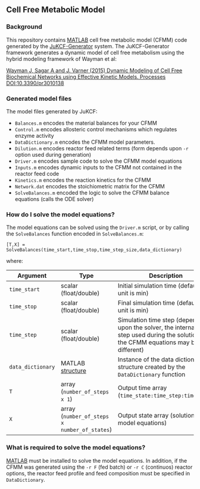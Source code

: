 ## Cell Free Metabolic Model ##

### Background ###
This repository contains [MATLAB](https://www.mathworks.com/products/matlab/) cell free metabolic model (CFMM) code generated by the [JuKCF-Generator](https://github.com/varnerlab/JuKCF-Generator) system.
The JuKCF-Generator framework generates a dynamic model of cell free metabolism using the hybrid modeling framework of Wayman et al:

[Wayman J, Sagar A and J. Varner (2015) Dynamic Modeling of Cell Free Biochemical Networks using Effective Kinetic Models. Processes DOI:10.3390/pr3010138](http://www.mdpi.com/2227-9717/3/1/138)

### Generated model files ###
The model files generated by JuKCF:

* ``Balances.m`` encodes the material balances for your CFMM
* ``Control.m`` encodes allosteric control mechanisms which regulates enzyme activity
* ``DataDictionary.m`` encodes the CFMM model parameters.
* ``Dilution.m`` encodes reactor feed related terms (form depends upon ``-r`` option used during generation)
* ``Driver.m`` encodes sample code to solve the CFMM model equations
*  ``Inputs.m`` encodes dynamic inputs to the CFMM not contained in the reactor feed code
*  ``Kinetics.m`` encodes the reaction kinetics for the CFMM
*  ``Network.dat`` encodes the stoichiometric matrix for the CFMM
*  ``SolveBalances.m`` encoded the logic to solve the CFMM balance equations (calls the ODE solver)

### How do I solve the model equations?
The model equations can be solved using the ``Driver.m`` script, or by calling the ``SolveBalances`` function encoded in ``SolveBalances.m``:

	[T,X] = SolveBalances(time_start,time_stop,time_step_size,data_dictionary)

where:

Argument | Type | Description
--- | --- | ---
``time_start`` | scalar (float/double) | Initial simulation time (default time unit is min)
``time_stop`` | scalar (float/double) | Final simulation time (default time unit is min)
``time_step`` | scalar (float/double) | Simulation time step (depending upon the solver, the internal time step used during the solution of the CFMM equations may be different)
``data_dictionary`` | MATLAB [structure](https://www.mathworks.com/help/matlab/structures.html) | Instance of the data dictionary structure created by the ``DataDictionary`` function
``T`` | array (``number_of_steps x 1``) | Output time array (``time_state:time_step:time_stop``)
``X`` | array (``number_of_steps x number_of_states``) | Output state array (solution of the model equations)

### What is required to solve the model equations?
[MATLAB](https://www.mathworks.com/products/matlab/) must be installed to solve the model equations. In addition, if the CFMM was generated using the ``-r F`` (fed batch) or ``-r C`` (continuos) reactor options, the reactor feed profile and feed composition must be specified in ``DataDictionary``. 


 
